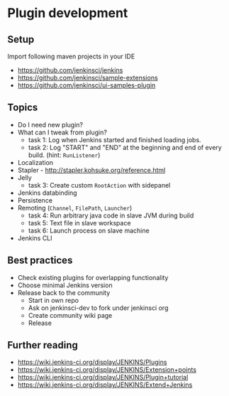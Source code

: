 # Plugin development

## Setup

Import following maven projects in your IDE

- https://github.com/jenkinsci/jenkins
- https://github.com/jenkinsci/sample-extensions
- https://github.com/jenkinsci/ui-samples-plugin

## Topics

- Do I need new plugin?
- What can I tweak from plugin?
  - task 1: Log when Jenkins started and finished loading jobs.
  - task 2: Log "START" and "END" at the beginning and end of every build. (hint: `RunListener`)
- Localization
- Stapler - http://stapler.kohsuke.org/reference.html
- Jelly
  - task 3: Create custom `RootAction` with sidepanel
- Jenkins databinding
- Persistence
- Remoting (`Channel`, `FilePath`, `Launcher`)
  - task 4: Run arbitrary java code in slave JVM during build
  - task 5: Text file in slave workspace
  - task 6: Launch process on slave machine
- Jenkins CLI

## Best practices

- Check existing plugins for overlapping functionality
- Choose minimal Jenkins version
- Release back to the community
  - Start in own repo
  - Ask on jenkinsci-dev to fork under jenkinsci org
  - Create community wiki page
  - Release

## Further reading

- https://wiki.jenkins-ci.org/display/JENKINS/Plugins
- https://wiki.jenkins-ci.org/display/JENKINS/Extension+points
- https://wiki.jenkins-ci.org/display/JENKINS/Plugin+tutorial
- https://wiki.jenkins-ci.org/display/JENKINS/Extend+Jenkins
